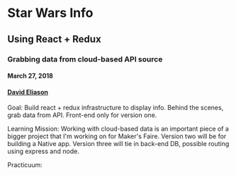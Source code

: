 # Star Wars Info
## Using React + Redux
### Grabbing data from cloud-based API source
#### March 27, 2018
#### [David Eliason](http://www.davethemaker.com)

Goal:
Build react + redux infrastructure to display info.
Behind the scenes, grab data from API.
Front-end only for version one. 

Learning Mission:
Working with cloud-based data is an important piece of a bigger project that I'm working on for Maker's Faire. 
Version two will be for building a Native app.
Version three will tie in back-end DB, possible routing using express and node.

Practicuum:
